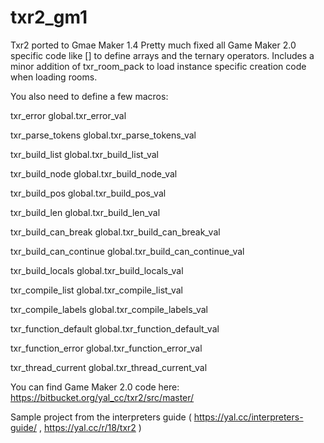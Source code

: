 # txr2_gm1
Txr2 ported to Gmae Maker 1.4
Pretty much fixed all Game Maker 2.0 specific code like [] to define arrays and the ternary operators.
Includes a minor addition of txr_room_pack to load instance specific creation code when loading rooms.

You also need to define a few macros:

txr_error global.txr_error_val

txr_parse_tokens global.txr_parse_tokens_val

txr_build_list global.txr_build_list_val

txr_build_node global.txr_build_node_val

txr_build_pos  global.txr_build_pos_val

txr_build_len  global.txr_build_len_val

txr_build_can_break    global.txr_build_can_break_val

txr_build_can_continue global.txr_build_can_continue_val

txr_build_locals global.txr_build_locals_val

txr_compile_list global.txr_compile_list_val

txr_compile_labels global.txr_compile_labels_val

txr_function_default global.txr_function_default_val

txr_function_error global.txr_function_error_val

txr_thread_current global.txr_thread_current_val

You can find Game Maker 2.0 code here:
https://bitbucket.org/yal_cc/txr2/src/master/

Sample project from the interpreters guide ( https://yal.cc/interpreters-guide/ , https://yal.cc/r/18/txr2 )

